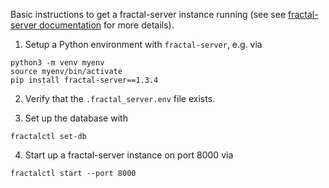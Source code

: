 Basic instructions to get a fractal-server instance running (see see [fractal-server documentation](https://fractal-analytics-platform.github.io/fractal-server/install_and_deploy/) for more details).


1. Setup a Python environment with `fractal-server`, e.g. via
```console
python3 -m venv myenv
source myenv/bin/activate
pip install fractal-server==1.3.4
```

2. Verify that the `.fractal_server.env` file exists.

3. Set up the database with
```console
fractalctl set-db
```

4. Start up a fractal-server instance on port 8000 via
```console
fractalctl start --port 8000
```
